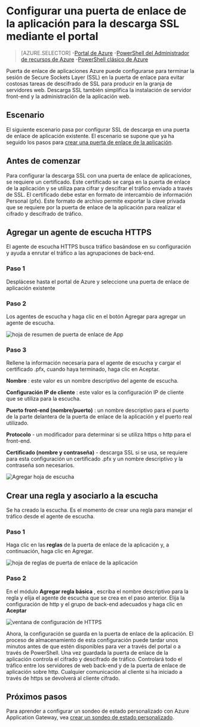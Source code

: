<properties
   pageTitle="Configurar una puerta de enlace de la aplicación para la descarga SSL mediante el portal | Microsoft Azure"
   description="Esta página contiene instrucciones para crear una puerta de enlace de la aplicación con SSL de descarga a través del portal"
   documentationCenter="na"
   services="application-gateway"
   authors="georgewallace"
   manager="carmonm"
   editor="tysonn"/>
<tags
   ms.service="application-gateway"
   ms.devlang="na"
   ms.topic="article"
   ms.tgt_pltfrm="na"
   ms.workload="infrastructure-services"
   ms.date="09/09/2016"
   ms.author="gwallace"/>

# <a name="configure-an-application-gateway-for-ssl-offload-by-using-the-portal"></a>Configurar una puerta de enlace de la aplicación para la descarga SSL mediante el portal

> [AZURE.SELECTOR]
-[Portal de Azure](application-gateway-ssl-portal.md)
-[PowerShell del Administrador de recursos de Azure](application-gateway-ssl-arm.md)
-[PowerShell clásico de Azure](application-gateway-ssl.md)

Puerta de enlace de aplicaciones Azure puede configurarse para terminar la sesión de Secure Sockets Layer (SSL) en la puerta de enlace para evitar costosas tareas de descifrado de SSL para producir en la granja de servidores web. Descarga SSL también simplifica la instalación de servidor front-end y la administración de la aplicación web.

## <a name="scenario"></a>Escenario

El siguiente escenario pasa por configurar SSL de descarga en una puerta de enlace de aplicación existente. El escenario se supone que ya ha seguido los pasos para [crear una puerta de enlace de la aplicación](application-gateway-create-gateway-portal.md).

## <a name="before-you-begin"></a>Antes de comenzar

Para configurar la descarga SSL con una puerta de enlace de aplicaciones, se requiere un certificado. Este certificado se carga en la puerta de enlace de la aplicación y se utiliza para cifrar y descifrar el tráfico enviado a través de SSL. El certificado debe estar en formato de intercambio de información Personal (pfx). Este formato de archivo permite exportar la clave privada que se requiere por la puerta de enlace de la aplicación para realizar el cifrado y descifrado de tráfico.

## <a name="add-an-https-listener"></a>Agregar un agente de escucha HTTPS

El agente de escucha HTTPS busca tráfico basándose en su configuración y ayuda a enrutar el tráfico a las agrupaciones de back-end.

### <a name="step-1"></a>Paso 1

Desplácese hasta el portal de Azure y seleccione una puerta de enlace de aplicación existente

### <a name="step-2"></a>Paso 2

Los agentes de escucha y haga clic en el botón Agregar para agregar un agente de escucha.

![hoja de resumen de puerta de enlace de App][1]

### <a name="step-3"></a>Paso 3

Rellene la información necesaria para el agente de escucha y cargar el certificado .pfx, cuando haya terminado, haga clic en Aceptar.

**Nombre** : este valor es un nombre descriptivo del agente de escucha.

**Configuración IP de cliente** : este valor es la configuración IP de cliente que se utiliza para la escucha.

**Puerto front-end (nombre/puerto)** : un nombre descriptivo para el puerto de la parte delantera de la puerta de enlace de la aplicación y el puerto real utilizado.

**Protocolo** - un modificador para determinar si se utiliza https o http para el front-end.

**Certificado (nombre y contraseña)** - descarga SSL si se usa, se requiere para esta configuración un certificado .pfx y un nombre descriptivo y la contraseña son necesarios.

![Agregar hoja de escucha][2]

## <a name="create-a-rule-and-associate-it-to-the-listener"></a>Crear una regla y asociarlo a la escucha

Se ha creado la escucha. Es el momento de crear una regla para manejar el tráfico desde el agente de escucha.

### <a name="step-1"></a>Paso 1

Haga clic en las **reglas** de la puerta de enlace de la aplicación y, a continuación, haga clic en Agregar.

![hoja de reglas de puerta de enlace de la aplicación][3]

### <a name="step-2"></a>Paso 2

En el módulo **Agregar regla básica** , escriba el nombre descriptivo para la regla y elija el agente de escucha que se crea en el paso anterior. Elija la configuración de http y el grupo de back-end adecuados y haga clic en **Aceptar**

![ventana de configuración de HTTPS][4]

Ahora, la configuración se guarda en la puerta de enlace de la aplicación. El proceso de almacenamiento de esta configuración puede tardar unos minutos antes de que estén disponibles para ver a través del portal o a través de PowerShell. Una vez guardada la puerta de enlace de la aplicación controla el cifrado y descifrado de tráfico. Controlará todo el tráfico entre los servidores de web back-end y de la puerta de enlace de aplicación sobre http. Cualquier comunicación al cliente si ha iniciado a través de https se devolverá al cliente cifrado.

## <a name="next-steps"></a>Próximos pasos

Para aprender a configurar un sondeo de estado personalizado con Azure Application Gateway, vea [crear un sondeo de estado personalizado](application-gateway-create-gateway-portal.md).

[1]: ./media/application-gateway-ssl-portal/figure1.png
[2]: ./media/application-gateway-ssl-portal/figure2.png
[3]: ./media/application-gateway-ssl-portal/figure3.png
[4]: ./media/application-gateway-ssl-portal/figure4.png